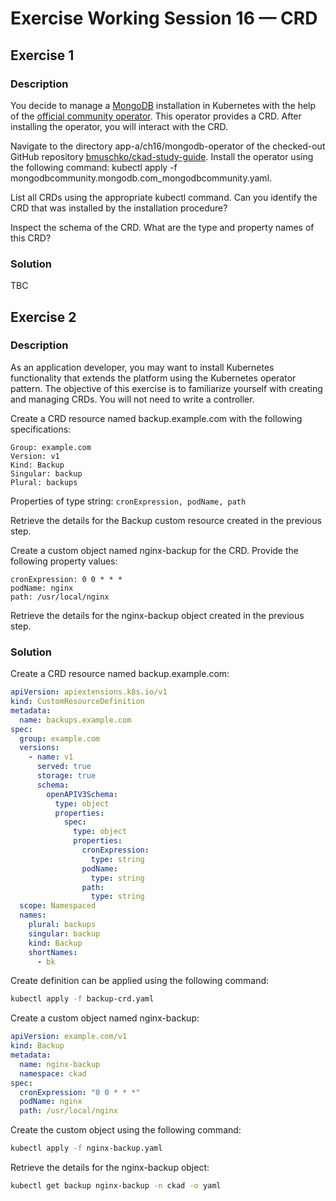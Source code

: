 # Exercise Working Session 16 — CRD

## Exercise 1

### Description

You decide to manage a [MongoDB](https://www.mongodb.com/) installation in Kubernetes with the help of the [official community operator](https://github.com/mongodb/mongodb-kubernetes-operator). This operator provides a CRD. After installing the operator, you will interact with the CRD.

Navigate to the directory app-a/ch16/mongodb-operator of the checked-out GitHub repository [bmuschko/ckad-study-guide](https://github.com/bmuschko/ckad-study-guide). Install the operator using the following command: kubectl apply -f mongodbcommunity.mongodb.com_mongodb​community.yaml.

List all CRDs using the appropriate kubectl command. Can you identify the CRD that was installed by the installation procedure?

Inspect the schema of the CRD. What are the type and property names of this CRD?

### Solution

TBC

## Exercise 2

### Description

As an application developer, you may want to install Kubernetes functionality that extends the platform using the Kubernetes operator pattern. The objective of this exercise is to familiarize yourself with creating and managing CRDs. You will not need to write a controller.

Create a CRD resource named backup.example.com with the following specifications:

```
Group: example.com
Version: v1
Kind: Backup
Singular: backup
Plural: backups
```

Properties of type string: `cronExpression, podName, path`

Retrieve the details for the Backup custom resource created in the previous step.

Create a custom object named nginx-backup for the CRD. Provide the following property values:

```
cronExpression: 0 0 * * *
podName: nginx
path: /usr/local/nginx
```

Retrieve the details for the nginx-backup object created in the previous step.


### Solution

Create a CRD resource named backup.example.com:

```yaml
apiVersion: apiextensions.k8s.io/v1
kind: CustomResourceDefinition
metadata:
  name: backups.example.com
spec:
  group: example.com
  versions:
    - name: v1
      served: true
      storage: true
      schema:
        openAPIV3Schema:
          type: object
          properties:
            spec:
              type: object
              properties:
                cronExpression:
                  type: string
                podName:
                  type: string
                path:
                  type: string
  scope: Namespaced
  names:
    plural: backups
    singular: backup
    kind: Backup
    shortNames:
      - bk
```

Create definition can be applied using the following command:

```bash
kubectl apply -f backup-crd.yaml
```

Create a custom object named nginx-backup:

```yaml
apiVersion: example.com/v1
kind: Backup
metadata:
  name: nginx-backup
  namespace: ckad
spec:
  cronExpression: "0 0 * * *"
  podName: nginx
  path: /usr/local/nginx
```

Create the custom object using the following command:

```bash
kubectl apply -f nginx-backup.yaml
```

Retrieve the details for the nginx-backup object:

```bash
kubectl get backup nginx-backup -n ckad -o yaml
```
